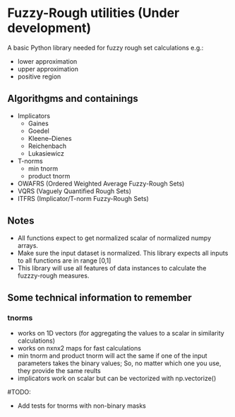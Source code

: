 # Fuzzy-Rough utilities (Under development)

A basic Python library needed for fuzzy rough set calculations e.g.:

- lower approximation
- upper approximation
- positive region

## Algorithgms and containings

- Implicators
  - Gaines
  - Goedel
  - Kleene–Dienes
  - Reichenbach
  - Lukasiewicz
- T-norms
  - min tnorm
  - product tnorm
- OWAFRS (Ordered Weighted Average Fuzzy-Rough Sets) 
- VQRS (Vaguely Quantified Rough Sets)
- ITFRS (Implicator/T-norm Fuzzy-Rough Sets)

## Notes
- All functions expect to get normalized scalar of normalized numpy arrays.
- Make sure the input dataset is normalized. This library expects all inputs to all functions are in range [0,1]
- This library will use all features of data instances to calculate the fuzzzy-rough measures.


## Some technical information to remember
### tnorms
- works on 1D vectors (for aggregating the values to a scalar in similarity calculations)
- works on nxnx2 maps for fast calculations
- min tnorm and product tnorm will act the same if one of the input parameters takes the binary values; So, no matter which one you use, they provide the same reults
- implicators work on scalar but can be vectorized with np.vectorize()



#TODO:
- Add tests for tnorms with non-binary masks